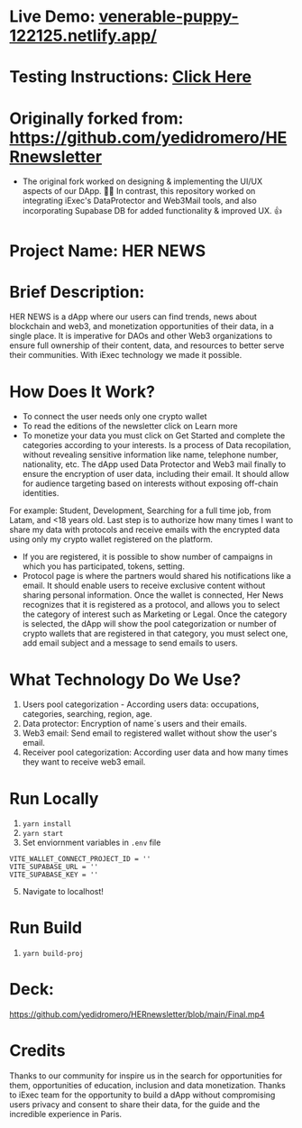 # Live Demo: [venerable-puppy-122125.netlify.app/](https://venerable-puppy-122125.netlify.app/)
# Testing Instructions: [Click Here](https://scribehow.com/shared/Step-by-Step_Guide_How_to_Sign_Up_for_HERNewsletter_DEMO__DmQvRSpeTNWTij9p2-T_5g)

# Originally forked from: https://github.com/yedidromero/HERnewsletter
- The original fork worked on designing & implementing the UI/UX aspects of our DApp. 👏🏽 In contrast, this repository worked on integrating iExec's DataProtector and Web3Mail tools, and also incorporating Supabase DB for added functionality & improved UX. 👍 
  
# Project Name: HER NEWS

# Brief Description: 
HER NEWS is a dApp where our users can find trends, news about blockchain and web3, and monetization opportunities of their data, in a single place. It is imperative for DAOs and other Web3 organizations to ensure full ownership of their content, data, and resources to better serve their communities. With iExec technology we made it possible.

# How Does It Work?
- To connect the user needs only one crypto wallet
- To read the editions of the newsletter click on Learn more
- To monetize your data you must click on Get Started and complete the categories according to your interests. Is a process of Data recopilation, without revealing sensitive information like name, telephone number, nationality, etc. The dApp used Data Protector and Web3 mail finally to ensure the encryption of user data, including their email. It should allow for audience targeting based on interests without exposing off-chain identities.

For example: Student, Development, Searching for a full time job, from Latam, and <18 years old. Last step is to authorize how many times I want to share my data with protocols and receive emails with the encrypted data using only my crypto wallet registered on the platform.

- If you are registered, it is possible to show number of campaigns in which you has participated, tokens, setting.
- Protocol page is where the partners would shared his notifications like a email. It should enable users to receive exclusive content without sharing personal information. Once the wallet is connected, Her News recognizes that it is registered as a protocol, and allows you to select the category of interest such as Marketing or Legal. Once the category is selected, the dApp will show the pool categorization or number of crypto wallets that are registered in that category, you must select one, add email subject and a message to send emails to users.

# What Technology Do We Use?
1. Users pool categorization - According users data: occupations, categories, searching, region, age.
2. Data protector: Encryption of name´s users and their emails.
3. Web3 email: Send email to registered wallet without show the user's email.
4. Receiver pool categorization: According user data and how many times they want to receive web3 email.

# Run Locally
1. `yarn install`
2. `yarn start`
3. Set enviornment variables in `.env` file
```
VITE_WALLET_CONNECT_PROJECT_ID = ''
VITE_SUPABASE_URL = ''
VITE_SUPABASE_KEY = '' 
```
5. Navigate to localhost!

# Run Build
1. `yarn build-proj`
 
# Deck:
https://github.com/yedidromero/HERnewsletter/blob/main/Final.mp4

# Credits
Thanks to our community for inspire us in the search for opportunities for them, opportunities of education, inclusion and data monetization.
Thanks to iExec team for the opportunity to build a dApp without compromising users privacy and consent to share their data, for the guide and the incredible experience in Paris.
